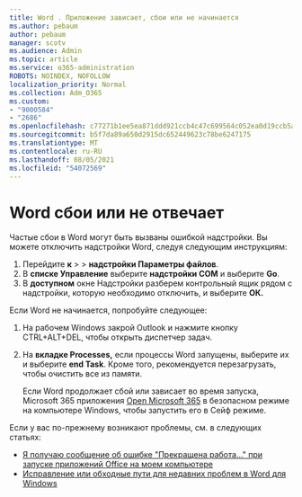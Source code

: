 ```yaml
---
title: Word . Приложение зависает, сбои или не начинается
ms.author: pebaum
author: pebaum
manager: scotv
ms.audience: Admin
ms.topic: article
ms.service: o365-administration
ROBOTS: NOINDEX, NOFOLLOW
localization_priority: Normal
ms.collection: Adm_O365
ms.custom:
- "9000584"
- "2686"
ms.openlocfilehash: c77271b1ee5ea871ddd921ccb4c47c699564c052ea0d19ccb5aabec2cfb5edc3
ms.sourcegitcommit: b5f7da89a650d2915dc652449623c78be6247175
ms.translationtype: MT
ms.contentlocale: ru-RU
ms.lasthandoff: 08/05/2021
ms.locfileid: "54072569"
---
```

# <a name="word-crashes-or-doesnt-respond"></a>Word сбои или не отвечает

Частые сбои в Word могут быть вызваны ошибкой надстройки. Вы можете отключить надстройки Word, следуя следующим инструкциям:

1. Перейдите **к**  >    >  **надстройки Параметры файлов**.
2. В **списке Управление** выберите **надстройки COM** и выберите **Go**.
3. В **доступном** окне Надстройки разберем контрольный ящик рядом с надстройки, которую необходимо отключить, и выберите **ОК.**

Если Word не начинается, попробуйте следующее:

1.   На рабочем Windows закрой Outlook и нажмите кнопку CTRL+ALT+DEL, чтобы открыть диспетчер задач. 
2. На **вкладке Processes,** если процессы Word запущены, выберите их и выберите **end Task**. Кроме того, рекомендуется перезагрузать, чтобы очистить все из памяти.

    Если Word продолжает сбой или зависает во время запуска, Microsoft 365 приложения [Open Microsoft 365](https://support.office.com/article/Open-Office-apps-in-safe-mode-on-a-Windows-PC-dedf944a-5f4b-4afb-a453-528af4f7ac72) в безопасном режиме на компьютере Windows, чтобы запустить его в Сейф режиме.

Если у вас по-прежнему возникают проблемы, см. в следующих статьях: 
- [Я получаю сообщение об ошибке "Прекращена работа..." при запуске приложений Office на моем компьютере](https://support.office.com/article/52bd7985-4e99-4a35-84c8-2d9b8301a2fa)
- [Исправление или обходные пути для недавних проблем в Word для Windows](https://support.office.com/article/bf6bf17c-2807-4871-83ce-e337ae8f0b86)